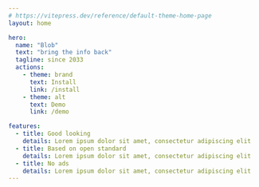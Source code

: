 ```yaml
---
# https://vitepress.dev/reference/default-theme-home-page
layout: home

hero:
  name: "Blob"
  text: "bring the info back"
  tagline: since 2033
  actions:
    - theme: brand
      text: Install
      link: /install
    - theme: alt
      text: Demo
      link: /demo

features:
  - title: Good looking
    details: Lorem ipsum dolor sit amet, consectetur adipiscing elit
  - title: Based on open standard
    details: Lorem ipsum dolor sit amet, consectetur adipiscing elit
  - title: No ads
    details: Lorem ipsum dolor sit amet, consectetur adipiscing elit
---
```


